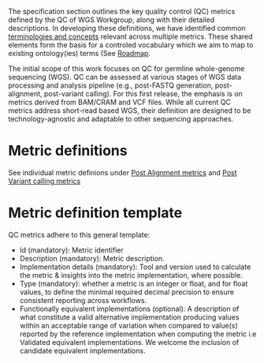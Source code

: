 
The specification section outlines the key quality control (QC) metrics defined by the QC of WGS Workgroup, along with their detailed descriptions. In developing these definitions, we have identified common [terminologies and concepts](terminologies.md) relevant across multiple metrics. These shared elements form the basis for a controled vocabulary which we aim to map to existing ontology(ies) terms (See [Roadmap](roadmap_v2.md).

The initial scope of this work focuses on QC for germline whole-genome sequencing (WGS). 
QC can be assessed at various stages of WGS data processing and analysis pipeline (e.g., post-FASTQ generation, post-alignment, post-variant calling). For this first release, the emphasis is on metrics derived from BAM/CRAM and VCF files. While all current QC metrics address short-read based WGS, their definition are designed to be technology-agnostic and adaptable to other sequencing approaches.

# Metric definitions

See individual metric definions under [Post Alignment metrics](https://ga4gh.github.io/quality-control-wgs/metrics_definitions/) and [Post Variant calling metrics](https://ga4gh.github.io/quality-control-wgs/metrics_definitions/)

# Metric definition template

QC metrics adhere to this general template:

- Id (mandatory): Metric identifier
- Description (mandatory): Metric description.
- Implementation details (mandatory): Tool and version used to calculate the metric & insights into the metric implementation, where possible.
- Type (mandatory): whether a metric is an integer or float, and for float values, to define the minimal required decimal precision to ensure consistent reporting across workflows.
- Functionally equivalent implementations (optional): A description of what constitute a valid alternative implementation producing values within an acceptable range of variation when compared to value(s) reported by the reference implementation when computing the metric i.e Validated equivalent implementations. We welcome the inclusion of candidate equivalent implementations.


